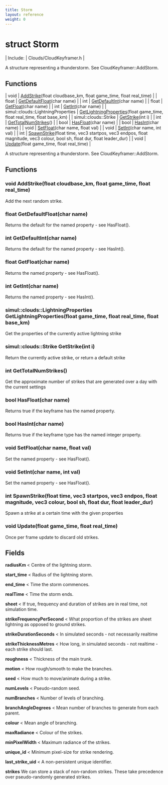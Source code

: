 ```yaml
---
title: Storm
layout: reference
weight: 0
---
```

struct Storm
===

| Include: | Clouds/CloudKeyframer.h |

A structure representing a thunderstorm. See CloudKeyframer::AddStorm.
  


Functions
---

| void | [AddStrike](#AddStrike)(float cloudbase_km, float game_time, float real_time) |
| float | [GetDefaultFloat](#GetDefaultFloat)(char name) |
| int | [GetDefaultInt](#GetDefaultInt)(char name) |
| float | [GetFloat](#GetFloat)(char name) |
| int | [GetInt](#GetInt)(char name) |
| simul::clouds::LightningProperties | [GetLightningProperties](#GetLightningProperties)(float game_time, float real_time, float base_km) |
| simul::clouds::Strike | [GetStrike](#GetStrike)(int i) |
| int | [GetTotalNumStrikes](#GetTotalNumStrikes)() |
| bool | [HasFloat](#HasFloat)(char name) |
| bool | [HasInt](#HasInt)(char name) |
| void | [SetFloat](#SetFloat)(char name, float val) |
| void | [SetInt](#SetInt)(char name, int val) |
| int | [SpawnStrike](#SpawnStrike)(float time, vec3 startpos, vec3 endpos, float magnitude, vec3 colour, bool sh, float dur, float leader_dur) |
| void | [Update](#Update)(float game_time, float real_time) |

A structure representing a thunderstorm. See CloudKeyframer::AddStorm.
  


Functions
---

### <a name="AddStrike"/>void AddStrike(float cloudbase_km, float game_time, float real_time)
Add the next random strike.

### <a name="GetDefaultFloat"/>float GetDefaultFloat(char name)
Returns the default for the named property - see HasFloat().

### <a name="GetDefaultInt"/>int GetDefaultInt(char name)
Returns the default for the named property - see HasInt().

### <a name="GetFloat"/>float GetFloat(char name)
Returns the named property - see HasFloat().

### <a name="GetInt"/>int GetInt(char name)
Returns the named property - see HasInt().

### <a name="GetLightningProperties"/>simul::clouds::LightningProperties GetLightningProperties(float game_time, float real_time, float base_km)
Get the properties of the currently active lightning strike

### <a name="GetStrike"/>simul::clouds::Strike GetStrike(int i)
Return the currently active strike, or return a default strike

### <a name="GetTotalNumStrikes"/>int GetTotalNumStrikes()
Get the approximate number of strikes that are generated over a day with the current settings

### <a name="HasFloat"/>bool HasFloat(char name)
Returns true if the keyframe has the named property.

### <a name="HasInt"/>bool HasInt(char name)
Returns true if the keyframe type has the named integer property.

### <a name="SetFloat"/>void SetFloat(char name, float val)
Set the named property - see HasFloat().

### <a name="SetInt"/>void SetInt(char name, int val)
Set the named property - see HasFloat().

### <a name="SpawnStrike"/>int SpawnStrike(float time, vec3 startpos, vec3 endpos, float magnitude, vec3 colour, bool sh, float dur, float leader_dur)
Spawn a strike at a certain time with the given properties

### <a name="Update"/>void Update(float game_time, float real_time)
Once per frame update to discard old strikes.

Fields
---

**radiusKm**  < Centre of the lightning storm.

**start_time**  < Radius of the lightning storm.

**end_time**  < Time the storm commences.

**realTime**  < Time the storm ends.

**sheet**  < If true, frequency and duration of strikes are in real time, not simulation time.

**strikeFrequencyPerSecond**  < What proportion of the strikes are sheet lightning as opposed to ground strikes.

**strikeDurationSeconds**  < In simulated seconds - not necessarily realtime

**strikeThicknessMetres**  < How long, in simulated seconds - not realtime - each strike should last.

**roughness**  < Thickness of the main trunk.

**motion**  < How rough/smooth to make the branches.

**seed**  < How much to move/animate during a strike.

**numLevels**  < Pseudo-random seed.

**numBranches**  < Number of levels of branching.

**branchAngleDegrees**  < Mean number of branches to generate from each parent.

**colour**  < Mean angle of branching.

**maxRadiance**  < Colour of the strikes.

**minPixelWidth**  < Maximum radiance of the strikes.

**unique_id**  < Minimum pixel-size for strike rendering.

**last_strike_uid**  < A non-persistent unique identifier.

**strikes**  We can store a stack of non-random strikes. These take precedence over pseudo-randomly generated strikes.
